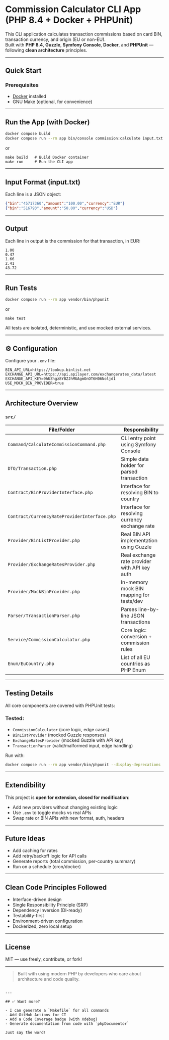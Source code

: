 # Commission Calculator CLI App (PHP 8.4 + Docker + PHPUnit)

This CLI application calculates transaction commissions based on card BIN, transaction currency, and origin (EU or non-EU).  
Built with **PHP 8.4**, **Guzzle**, **Symfony Console**, **Docker**, and **PHPUnit** — following **clean architecture** principles.

---

## Quick Start

### Prerequisites
- [Docker](https://www.docker.com/) installed
- GNU Make (optional, for convenience)

---

## Run the App (with Docker)

```bash
docker compose build
docker compose run --rm app bin/console commission:calculate input.txt
```
or
```
make build   # Build Docker container
make run     # Run the CLI app
```

---

## Input Format (input.txt)

Each line is a JSON object:

```json
{"bin":"45717360","amount":"100.00","currency":"EUR"}
{"bin":"516793","amount":"50.00","currency":"USD"}
```

---

## Output

Each line in output is the commission for that transaction, in EUR:

```
1.00
0.47
1.66
2.41
43.72
```

---

## Run Tests

```bash
docker compose run --rm app vendor/bin/phpunit
```

or
```
make test
```

All tests are isolated, deterministic, and use mocked external services.

---

## ⚙️ Configuration

Configure your `.env` file:

```env
BIN_API_URL=https://lookup.binlist.net
EXCHANGE_API_URL=https://api.apilayer.com/exchangerates_data/latest
EXCHANGE_API_KEY=9hUZhgz8YBZJhMUAgmOnOT6H06Noljd1
USE_MOCK_BIN_PROVIDER=true
```

---

## Architecture Overview

### `src/`
| File/Folder | Responsibility |
|-------------|----------------|
| `Command/CalculateCommissionCommand.php` | CLI entry point using Symfony Console |
| `DTO/Transaction.php` | Simple data holder for parsed transaction |
| `Contract/BinProviderInterface.php` | Interface for resolving BIN to country |
| `Contract/CurrencyRateProviderInterface.php` | Interface for resolving currency exchange rate |
| `Provider/BinListProvider.php` | Real BIN API implementation using Guzzle |
| `Provider/ExchangeRatesProvider.php` | Real exchange rate provider with API key auth |
| `Provider/MockBinProvider.php` | In-memory mock BIN mapping for tests/dev |
| `Parser/TransactionParser.php` | Parses line-by-line JSON transactions |
| `Service/CommissionCalculator.php` | Core logic: conversion + commission rules |
| `Enum/EuCountry.php` | List of all EU countries as PHP Enum |

---

## Testing Details

All core components are covered with PHPUnit tests:

### Tested:
- `CommissionCalculator` (core logic, edge cases)
- `BinListProvider` (mocked Guzzle responses)
- `ExchangeRatesProvider` (mocked Guzzle with API key)
- `TransactionParser` (valid/malformed input, edge handling)

Run with:

```bash
docker compose run --rm app vendor/bin/phpunit --display-deprecations
```

---

## Extendibility

This project is **open for extension, closed for modification**:
- Add new providers without changing existing logic
- Use `.env` to toggle mocks vs real APIs
- Swap rate or BIN APIs with new format, auth, headers

---

## Future Ideas
- Add caching for rates
- Add retry/backoff logic for API calls
- Generate reports (total commission, per-country summary)
- Run on a schedule (cron/docker)

---

## Clean Code Principles Followed
- Interface-driven design
- Single Responsibility Principle (SRP)
- Dependency Inversion (DI-ready)
- Testability-first
- Environment-driven configuration
- Dockerized, zero local setup

---

## License

MIT — use freely, contribute, or fork!

---

> Built with using modern PHP by developers who care about architecture and code quality.
```

---

## ✅ Want more?

- I can generate a `Makefile` for all commands
- Add GitHub Actions for CI
- Add a Code Coverage badge (with Xdebug)
- Generate documentation from code with `phpDocumentor`

Just say the word!